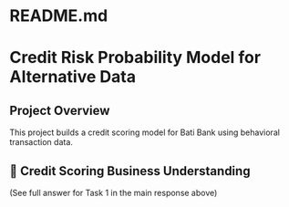 # README.md
# Credit Risk Probability Model for Alternative Data

## Project Overview
This project builds a credit scoring model for Bati Bank using behavioral transaction data.

## 📘 Credit Scoring Business Understanding
(See full answer for Task 1 in the main response above)
